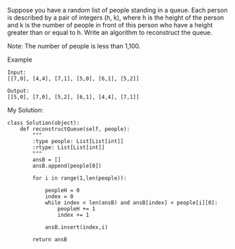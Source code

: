 Suppose you have a random list of people standing in a queue. Each person is described by a pair of integers (h, k), where h is the height of the person and k is the number of people in front of this person who have a height greater than or equal to h. Write an algorithm to reconstruct the queue.

Note:
The number of people is less than 1,100.


Example
```
Input:
[[7,0], [4,4], [7,1], [5,0], [6,1], [5,2]]

Output:
[[5,0], [7,0], [5,2], [6,1], [4,4], [7,1]]
```

My Solution:
```
class Solution(object):
    def reconstructQueue(self, people):
        """
        :type people: List[List[int]]
        :rtype: List[List[int]]
        """
        ansB = []
        ansB.append(people[0])
        
        for i in range(1,len(people)):
            
            peopleH = 0
            index = 0
            while index < len(ansB) and ansB[index] < people[i][0]:
                peopleH += 1
                index += 1
            
            ansB.insert(index,i)
        
        return ansB
```


